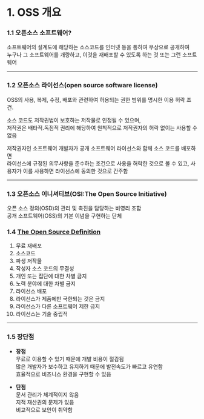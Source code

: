 # 1. OSS 개요

### 1.1 오픈소스 소프트웨어?
소프트웨어의 설계도에 해당하는 소스코드를 인터넷 등을 통하여 무상으로 공개하여 <br> 
누구나 그 소프트웨어를 개량하고, 이것을 재배포할 수 있도록 하는 것 또는 그런 소프트웨어

------------------------------------
### 1.2 오픈소스 라이선스(open source software license)
OSS의 사용, 복제, 수정, 배포와 관련하여 허용되는 권한 범위를 명시한 이용 허락 조건.

소스 코드도 저작권법이 보호하는 저작물로 인정될 수 있으며, <br>
저작권은 배타적․독점적 권리에 해당하여 원칙적으로 저작권자의 허락 없이는 사용할 수 없음

저작권자인 소프트웨어 개발자가 공개 소프트웨어 라이선스와 함께 소스 코드를 배포하면 <br>
라이선스에 규정된 의무사항을 준수하는 조건으로 사용을 허락한 것으로 볼 수 있고, 사용자가 이를 사용하면 라이선스에 동의한 것으로 간주함

--------------------------------------
### 1.3 오픈소스 이니셔티브(OSI:The Open Source Initiative)
오픈 소스 정의(OSD)의 관리 및 촉진을 담당하는 비영리 조합<br>
공개 소프트웨어(OSS)의 기본 이념을 구현하는 단체

### 1.4 [The Open Source Definition](https://opensource.org/osd)
1. 무료 재배포
2. 소스코드
3. 파생 저작물
4. 작성자 소스 코드의 무결성
5. 개인 또는 집단에 대한 차별 금지
6. 노력 분야에 대한 차별 금지
7. 라이선스 배포
8. 라이선스가 제품에만 국한되는 것은 금지
9. 라이선스가 다른 소프트웨어 제한 금지
10. 라이선스는 기술 중립적

------------------------------------
### 1.5 장단점
+ **장점** <br>
무료로 이용할 수 있기 때문에 개발 비용이 절감됨  <br>
많은 개발자가 보수하고 유지하기 때문에 발전속도가 빠르고 유연함 <br>
효율적으로 비즈니스 환경을 구현할 수 있음 

+ **단점** <br>
문서 관리가 체계적이지 않음 <br>
지적 재산권의 문제가 있음 <br>
비교적으로 보안이 취약함
